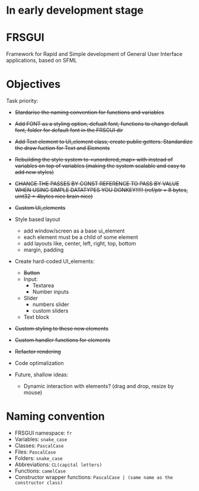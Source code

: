 # In early development stage

# FRSGUI 
Framework for Rapid and Simple development of General User Interface applications, based on SFML


# Objectives

Task priority: 
  - ~~Stardarise the naming convention for functions and variables~~
  - ~~Add FONT as a styling option, defualt font, functions to change default font, folder for default font in the FRSGUI dir~~
  - ~~Add Text element to UI_element class, create public getters. Standardize the draw fuction for Text and Elements~~
  - ~~Rebuilding the style system to <unordered_map> with <variant> instead of variables on top of variables (making the system scalable and easy to add new styles)~~
  - ~~CHANGE THE PASSES BY CONST REFERENCE TO PASS BY VALUE WHEN USING SIMPLE DATATYPES YOU DONKEY!!!!! (ref/ptr = 8 bytes, uint32 = 4bytes nice brain nice)~~
  - ~~Custom UI_elements~~
  - Style based layout
      - add window/screen as a base ui_element
      - each element must be a child of some element
      - add layouts like, center, left, right, top, bottom
      - margin, padding
  - Create hard-coded UI_elements: 
      - ~~Button~~
      - Input: 
          - Textarea 
          - Number inputs 
      - Slider
          - numbers slider
          - custom sliders
      - Text block
  - ~~Custom styling to these new elements~~
  - ~~Custom handler functions for elements~~ 

   - ~~Refactor rendering~~
   - Code optimalization

  - Future, shallow ideas:
    - Dynamic interaction with elements? (drag and drop, resize by mouse)
   
# Naming convention
  - FRSGUI namespace: `fr`
  - Variables: `snake_case`
  - Classes: `PascalCase`
  - Files: `PascalCase`
  - Folders: `snake_case`
  - Abbreviations: `CL(capital letters)`
  - Functions: `camelCase`
  - Constructor wrapper functions: `PascalCase | (same name as the constructor class)`
  
